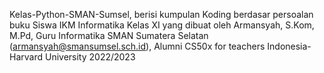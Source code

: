 Kelas-Python-SMAN-Sumsel, berisi kumpulan Koding berdasar persoalan buku Siswa IKM Informatika Kelas XI yang dibuat oleh Armansyah, S.Kom, M.Pd, Guru Informatika SMAN Sumatera Selatan  (armansyah@smansumsel.sch.id), Alumni CS50x for teachers Indonesia-Harvard University 2022/2023
